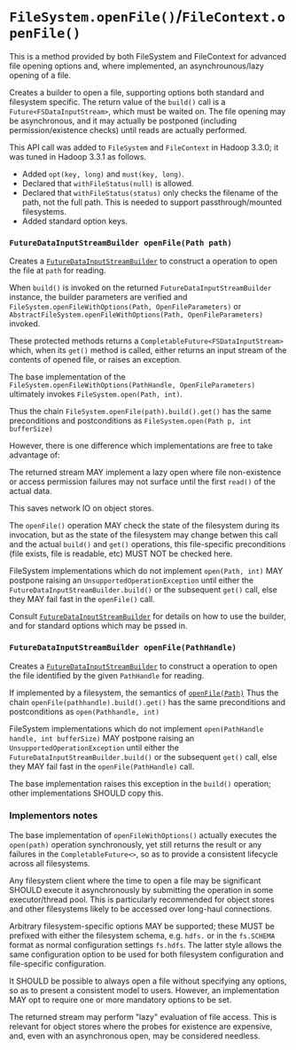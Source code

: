 <!---
  Licensed under the Apache License, Version 2.0 (the "License");
  you may not use this file except in compliance with the License.
  You may obtain a copy of the License at

   http://www.apache.org/licenses/LICENSE-2.0

  Unless required by applicable law or agreed to in writing, software
  distributed under the License is distributed on an "AS IS" BASIS,
  WITHOUT WARRANTIES OR CONDITIONS OF ANY KIND, either express or implied.
  See the License for the specific language governing permissions and
  limitations under the License. See accompanying LICENSE file.
-->

# `FileSystem.openFile()`/`FileContext.openFile()`

This is a method provided by both FileSystem and FileContext for
advanced file opening options and, where implemented, 
an asynchrounous/lazy opening of a file.

Creates a builder to open a file, supporting options
both standard and filesystem specific. The return
value of the `build()` call is a `Future<FSDataInputStream>`,
which must be waited on. The file opening may be
asynchronous, and it may actually be postponed (including
permission/existence checks) until reads are actually
performed.

This API call was added to `FileSystem` and `FileContext` in
Hadoop 3.3.0; it was tuned in Hadoop 3.3.1 as follows.

* Added `opt(key, long)` and `must(key, long)`. 
* Declared that `withFileStatus(null)` is allowed.
* Declared that `withFileStatus(status)` only checks
  the filename of the path, not the full path.
  This is needed to support passthrough/mounted filesystems.
* Added standard option keys.

###  <a name="openfile_path_"></a> `FutureDataInputStreamBuilder openFile(Path path)`

Creates a [`FutureDataInputStreamBuilder`](fsdatainputstreambuilder.html)
to construct a operation to open the file at `path` for reading.

When `build()` is invoked on the returned `FutureDataInputStreamBuilder` instance,
the builder parameters are verified and
`FileSystem.openFileWithOptions(Path, OpenFileParameters)` or
`AbstractFileSystem.openFileWithOptions(Path, OpenFileParameters)` invoked.

These protected methods returns a `CompletableFuture<FSDataInputStream>`
which, when its `get()` method is called, either returns an input
stream of the contents of opened file, or raises an exception.

The base implementation of the `FileSystem.openFileWithOptions(PathHandle, OpenFileParameters)`
ultimately invokes `FileSystem.open(Path, int)`.

Thus the chain `FileSystem.openFile(path).build().get()` has the same preconditions
and postconditions as `FileSystem.open(Path p, int bufferSize)`

However, there is one difference which implementations are free to
take advantage of: 

The returned stream MAY implement a lazy open where file non-existence or
access permission failures may not surface until the first `read()` of the
actual data.

This saves network IO on object stores.

The `openFile()` operation MAY check the state of the filesystem during its
invocation, but as the state of the filesystem may change betwen this call and
the actual `build()` and `get()` operations, this file-specific
preconditions (file exists, file is readable, etc) MUST NOT be checked here.

FileSystem implementations which do not implement `open(Path, int)`
MAY postpone raising an `UnsupportedOperationException` until either the
`FutureDataInputStreamBuilder.build()` or the subsequent `get()` call,
else they MAY fail fast in the `openFile()` call.

Consult [`FutureDataInputStreamBuilder`](fsdatainputstreambuilder.html) for details
on how to use the builder, and for standard options which may be pssed in.

### <a name="openfile_pathhandle_"></a> `FutureDataInputStreamBuilder openFile(PathHandle)`

Creates a [`FutureDataInputStreamBuilder`](fsdatainputstreambuilder.html)
to construct a operation to open the file identified by the given `PathHandle` for reading.

If implemented by a filesystem, the semantics of  [`openFile(Path)`](#openfile_path_)
Thus the chain `openFile(pathhandle).build().get()` has the same preconditions and postconditions
as `open(Pathhandle, int)`

FileSystem implementations which do not implement `open(PathHandle handle, int bufferSize)`
MAY postpone raising an `UnsupportedOperationException` until either the
`FutureDataInputStreamBuilder.build()` or the subsequent `get()` call, else they MAY fail fast in
the `openFile(PathHandle)` call.

The base implementation raises this exception in the `build()` operation; other implementations
SHOULD copy this.

### Implementors notes

The base implementation of `openFileWithOptions()` actually executes
the `open(path)` operation synchronously, yet still returns the result
or any failures in the `CompletableFuture<>`, so as to provide a consistent
lifecycle across all filesystems.

Any filesystem client where the time to open a file may be significant SHOULD
execute it asynchronously by submitting the operation in some executor/thread
pool. This is particularly recommended for object stores and other filesystems
likely to be accessed over long-haul connections.

Arbitrary filesystem-specific options MAY be supported; these MUST
be prefixed with either the filesystem schema, e.g. `hdfs.`
or in the `fs.SCHEMA` format as normal configuration settings `fs.hdfs`. The
latter style allows the same configuration option to be used for both
filesystem configuration and file-specific configuration.

It SHOULD be possible to always open a file without specifying any options,
so as to present a consistent model to users. However, an implementation MAY
opt to require one or more mandatory options to be set.

The returned stream may perform "lazy" evaluation of file access. This is
relevant for object stores where the probes for existence are expensive, and,
even with an asynchronous open, may be considered needless.
